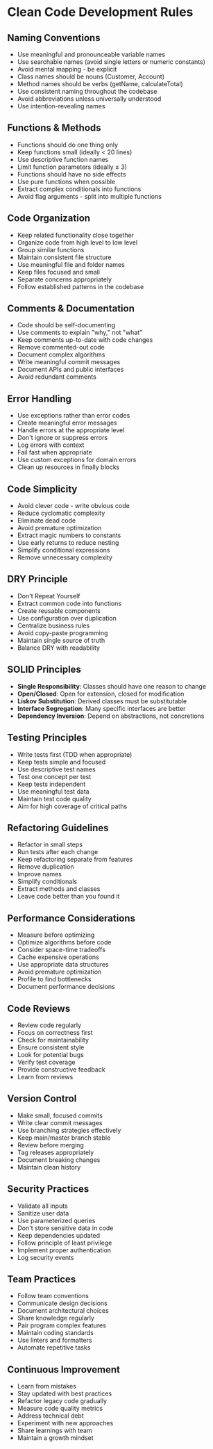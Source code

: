 # Clean Code Development Rules

## Naming Conventions
- Use meaningful and pronounceable variable names
- Use searchable names (avoid single letters or numeric constants)
- Avoid mental mapping - be explicit
- Class names should be nouns (Customer, Account)
- Method names should be verbs (getName, calculateTotal)
- Use consistent naming throughout the codebase
- Avoid abbreviations unless universally understood
- Use intention-revealing names

## Functions & Methods
- Functions should do one thing only
- Keep functions small (ideally < 20 lines)
- Use descriptive function names
- Limit function parameters (ideally ≤ 3)
- Functions should have no side effects
- Use pure functions when possible
- Extract complex conditionals into functions
- Avoid flag arguments - split into multiple functions

## Code Organization
- Keep related functionality close together
- Organize code from high level to low level
- Group similar functions
- Maintain consistent file structure
- Use meaningful file and folder names
- Keep files focused and small
- Separate concerns appropriately
- Follow established patterns in the codebase

## Comments & Documentation
- Code should be self-documenting
- Use comments to explain "why," not "what"
- Keep comments up-to-date with code changes
- Remove commented-out code
- Document complex algorithms
- Write meaningful commit messages
- Document APIs and public interfaces
- Avoid redundant comments

## Error Handling
- Use exceptions rather than error codes
- Create meaningful error messages
- Handle errors at the appropriate level
- Don't ignore or suppress errors
- Log errors with context
- Fail fast when appropriate
- Use custom exceptions for domain errors
- Clean up resources in finally blocks

## Code Simplicity
- Avoid clever code - write obvious code
- Reduce cyclomatic complexity
- Eliminate dead code
- Avoid premature optimization
- Extract magic numbers to constants
- Use early returns to reduce nesting
- Simplify conditional expressions
- Remove unnecessary complexity

## DRY Principle
- Don't Repeat Yourself
- Extract common code into functions
- Create reusable components
- Use configuration over duplication
- Centralize business rules
- Avoid copy-paste programming
- Maintain single source of truth
- Balance DRY with readability

## SOLID Principles
- **Single Responsibility**: Classes should have one reason to change
- **Open/Closed**: Open for extension, closed for modification
- **Liskov Substitution**: Derived classes must be substitutable
- **Interface Segregation**: Many specific interfaces are better
- **Dependency Inversion**: Depend on abstractions, not concretions

## Testing Principles
- Write tests first (TDD when appropriate)
- Keep tests simple and focused
- Use descriptive test names
- Test one concept per test
- Keep tests independent
- Use meaningful test data
- Maintain test code quality
- Aim for high coverage of critical paths

## Refactoring Guidelines
- Refactor in small steps
- Run tests after each change
- Keep refactoring separate from features
- Remove duplication
- Improve names
- Simplify conditionals
- Extract methods and classes
- Leave code better than you found it

## Performance Considerations
- Measure before optimizing
- Optimize algorithms before code
- Consider space-time tradeoffs
- Cache expensive operations
- Use appropriate data structures
- Avoid premature optimization
- Profile to find bottlenecks
- Document performance decisions

## Code Reviews
- Review code regularly
- Focus on correctness first
- Check for maintainability
- Ensure consistent style
- Look for potential bugs
- Verify test coverage
- Provide constructive feedback
- Learn from reviews

## Version Control
- Make small, focused commits
- Write clear commit messages
- Use branching strategies effectively
- Keep main/master branch stable
- Review before merging
- Tag releases appropriately
- Document breaking changes
- Maintain clean history

## Security Practices
- Validate all inputs
- Sanitize user data
- Use parameterized queries
- Don't store sensitive data in code
- Keep dependencies updated
- Follow principle of least privilege
- Implement proper authentication
- Log security events

## Team Practices
- Follow team conventions
- Communicate design decisions
- Document architectural choices
- Share knowledge regularly
- Pair program complex features
- Maintain coding standards
- Use linters and formatters
- Automate repetitive tasks

## Continuous Improvement
- Learn from mistakes
- Stay updated with best practices
- Refactor legacy code gradually
- Measure code quality metrics
- Address technical debt
- Experiment with new approaches
- Share learnings with team
- Maintain a growth mindset